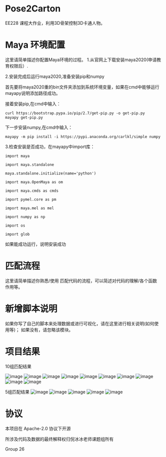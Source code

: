 # Pose2Carton 

EE228 课程大作业，利用3D骨架控制3D卡通人物。



# Maya 环境配置

这里请简单描述你配置Maya环境的过程。
1.从官网上下载安装maya2020(申请教育权限后）.

2.安装完成后运行maya2020,准备安装pip和numpy
  
  首先要将maya2020重的bin文件夹添加到系统环境变量，如果在cmd中能够运行mayapy说明添加路径成功。
  
  接着安装pip,在cmd中输入：
  
    curl https://bootstrap.pypa.io/pip/2.7/get-pip.py -o get-pip.py
    mayapy get-pip.py
  
  下一步安装numpy,在cmd中输入：
  
    mayapy -m pip install -i https://pypi.anaconda.org/carlkl/simple numpy
  
3.检查安装是否成功，在mayapy中import库：

    import maya

    import maya.standalone

    maya.standalone.initialize(name='python')

    import maya.OpenMaya as om

    import maya.cmds as cmds

    import pymel.core as pm

    import maya.mel as mel

    import numpy as np

    import os

    import glob
    
    
   如果能成功运行，说明安装成功



# 匹配流程

这里请简单描述你熟悉/使用 匹配代码的流程，可以简述对代码的理解/各个函数作用等。



# 新增脚本说明

如果你写了自己的脚本来处理数据或进行可视化，请在这里进行相关说明(如何使用等)； 如果没有，请忽略该模块。



# 项目结果

10组匹配结果

![image](../doc/1update/11.jpg)
![image](../doc/1update/12.jpg)
![image](../doc/1update/13.jpg)
![image](../doc/1update/14.jpg)
![image](../doc/1update/15.jpg)
![image](../doc/1update/16.jpg)
![image](../doc/1update/17.jpg)
![image](../doc/1update/18.jpg)
![image](../doc/1update/19.jpg)
![image](../doc/1update/20.jpg)

5组匹配结果
![image](../doc/1update/51.jpg)
![image](../doc/1update/52.jpg)
![image](../doc/1update/53.jpg)
![image](../doc/1update/54.jpg)
![image](../doc/1update/55.jpg)


# 协议 
本项目在 Apache-2.0 协议下开源

所涉及代码及数据的最终解释权归倪冰冰老师课题组所有

Group 26

